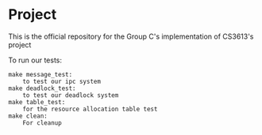 # Project
This is the official repository for the Group C's implementation of CS3613's project

To run our tests:
		
	make message_test:
		to test our ipc system
	make deadlock_test:
		to test our deadlock system		
	make table_test:
		for the resource allocation table test
	make clean:
		For cleanup